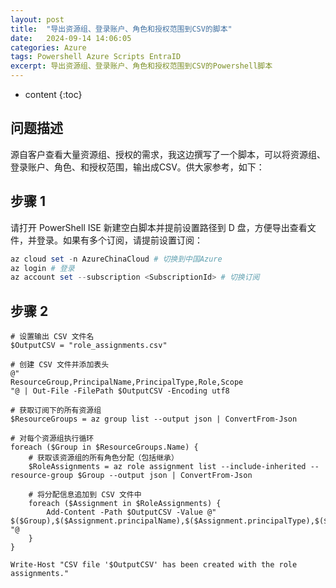 ```yaml
---
layout: post
title:  "导出资源组、登录账户、角色和授权范围到CSV的脚本"
date:   2024-09-14 14:06:05
categories: Azure
tags: Powershell Azure Scripts EntraID
excerpt: 导出资源组、登录账户、角色和授权范围到CSV的Powershell脚本
---
```


* content
{:toc}

## 问题描述

源自客户查看大量资源组、授权的需求，我这边撰写了一个脚本，可以将资源组、登录账户、角色、和授权范围，输出成CSV。供大家参考，如下：

## 步骤 1

请打开 PowerShell ISE 新建空白脚本并提前设置路径到 D 盘，方便导出查看文件，并登录。如果有多个订阅，请提前设置订阅：

```powershell
az cloud set -n AzureChinaCloud # 切换到中国Azure
az login # 登录
az account set --subscription <SubscriptionId> # 切换订阅
```

## 步骤 2

```
# 设置输出 CSV 文件名
$OutputCSV = "role_assignments.csv"

# 创建 CSV 文件并添加表头
@"
ResourceGroup,PrincipalName,PrincipalType,Role,Scope
"@ | Out-File -FilePath $OutputCSV -Encoding utf8

# 获取订阅下的所有资源组
$ResourceGroups = az group list --output json | ConvertFrom-Json

# 对每个资源组执行循环
foreach ($Group in $ResourceGroups.Name) {
    # 获取该资源组的所有角色分配（包括继承）
    $RoleAssignments = az role assignment list --include-inherited --resource-group $Group --output json | ConvertFrom-Json

    # 将分配信息追加到 CSV 文件中
    foreach ($Assignment in $RoleAssignments) {
        Add-Content -Path $OutputCSV -Value @"
$($Group),$($Assignment.principalName),$($Assignment.principalType),$($Assignment.roleDefinitionName),$($Assignment.scope)
"@
    }
}

Write-Host "CSV file '$OutputCSV' has been created with the role assignments."
```

